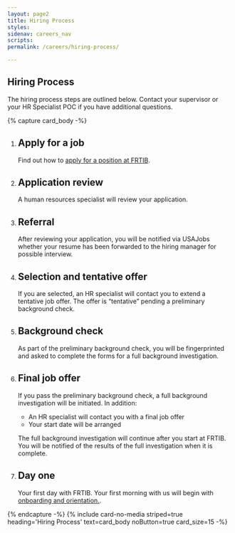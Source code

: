 ```yaml
---
layout: page2
title: Hiring Process
styles:
sidenav: careers_nav
scripts:
permalink: /careers/hiring-process/

---
```


## Hiring Process

The hiring process steps are outlined below.  Contact your supervisor or your HR Specialist POC if you have additional questions.

<!--start of process list -->
{% capture card_body -%}
<ol class="usa-process-list">
<li class="usa-process-list__item">
<h2 class="usa-process-list__heading">Apply for a job</h2>

<p class="margin-top-05">Find out how to&nbsp;<a href="https://www.frtib.gov/careers/how-to-apply/" rel="noopener">apply for a position at FRTIB</a>.</p>
</li>
<li class="usa-process-list__item">
<h2 class="usa-process-list__heading">Application review</h2>

<p>A human resources specialist will review your application.</p>
</li>
<li class="usa-process-list__item">
<h2 class="usa-process-list__heading">Referral</h2>

<p>After reviewing your application, you will be notified via USAJobs whether your resume has been forwarded to the hiring manager for possible interview.</p>
</li>
<li class="usa-process-list__item">
<h2 class="usa-process-list__heading">Selection and tentative offer</h2>

<p>If you are selected, an HR specialist will contact you to extend a tentative job offer.&nbsp;The offer is “tentative”&nbsp;pending a preliminary background check.</p>
</li>
<li class="usa-process-list__item">
<h2 class="usa-process-list__heading">Background check</h2>

<p>As part of the preliminary background check, you will be fingerprinted and asked to complete the forms for a full background investigation.</p>
</li>
<li class="usa-process-list__item">
<h2 class="usa-process-list__heading">Final job offer</h2>

<p>If you pass the preliminary background check, a full background investigation will be initiated. In addition:</p>

<ul>
<li>An HR specialist will contact you with a final job offer</li>
<li>Your start date will be arranged</li>
</ul>

<p>The full background investigation will continue after you start at FRTIB. You will be notified of the results of the full investigation when it is complete.</p>
</li>
<li class="usa-process-list__item">
<h2 class="usa-process-list__heading">Day one</h2>

<p>Your first day with FRTIB. Your first morning with us will begin with <a href="https://www.frtib.gov/onboarding/" rel="noopener">onboarding and orientation.</a>.</p>
</li>
</ol>
{% endcapture -%}
{% include card-no-media striped=true heading='Hiring Process' text=card_body noButton=true card_size=15 -%}
<!--end process list-->

<!-- CONTENT END -->
